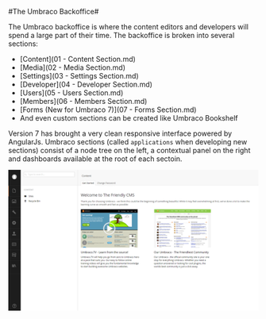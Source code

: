 #The Umbraco Backoffice#

The Umbraco backoffice is where the content editors and developers will spend a large part of their time.  The backoffice is broken into several sections:

* [Content](01 - Content Section.md)
* [Media](02 - Media Section.md)
* [Settings](03 - Settings Section.md)
* [Developer](04 - Developer Section.md)
* [Users](05 - Users Section.md)
* [Members](06 - Members Section.md)
* [Forms (New for Umbraco 7)](07 - Forms Section.md)
* And even custom sections can be created like Umbraco Bookshelf

Version 7 has brought a very clean responsive interface powered by AngularJs.  Umbraco sections (called `applications` when developing new sections) consist of a node tree on the left, a contextual panel on the right and dashboards available at the root of each sectoin.

![Backoffice](assets/backoffice.png)